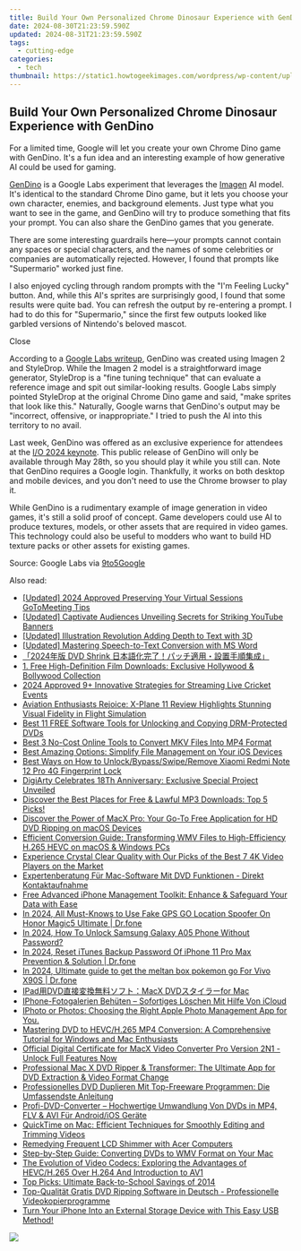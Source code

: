```yaml
---
title: Build Your Own Personalized Chrome Dinosaur Experience with GenDino
date: 2024-08-30T21:23:59.590Z
updated: 2024-08-31T21:23:59.590Z
tags:
  - cutting-edge
categories:
  - tech
thumbnail: https://static1.howtogeekimages.com/wordpress/wp-content/uploads/2024/05/36.jpg
---
```


## Build Your Own Personalized Chrome Dinosaur Experience with GenDino

For a limited time, Google will let you create your own Chrome Dino game with GenDino. It's a fun idea and an interesting example of how generative AI could be used for gaming.

[GenDino](https://labs.google/gendino/) is a Google Labs experiment that leverages the [Imagen](https://video-capture.techidaily.com/updated-in-2024-your-ultimate-guide-to-mac-audio-capture-via-audacity/) AI model. It's identical to the standard Chrome Dino game, but it lets you choose your own character, enemies, and background elements. Just type what you want to see in the game, and GenDino will try to produce something that fits your prompt. You can also share the GenDino games that you generate.

 There are some interesting guardrails here—your prompts cannot contain any spaces or special characters, and the names of some celebrities or companies are automatically rejected. However, I found that prompts like "Supermario" worked just fine.

 I also enjoyed cycling through random prompts with the "I'm Feeling Lucky" button. And, while this AI's sprites are surprisingly good, I found that some results were quite bad. You can refresh the output by re-entering a prompt. I had to do this for "Supermario," since the first few outputs looked like garbled versions of Nintendo's beloved mascot.

Close 

 According to a [Google Labs writeup](https://labs.google/gendino/#/faq/), GenDino was created using Imagen 2 and StyleDrop. While the Imagen 2 model is a straightforward image generator, StyleDrop is a "fine tuning technique" that can evaluate a reference image and spit out similar-looking results. Google Labs simply pointed StyleDrop at the original Chrome Dino game and said, "make sprites that look like this." Naturally, Google warns that GenDino's output may be "incorrect, offensive, or inappropriate." I tried to push the AI into this territory to no avail.

 Last week, GenDino was offered as an exclusive experience for attendees at the [I/O 2024 keynote](https://on-screen-recording.techidaily.com/updated-the-easy-way-to-screen-record-your-ultimate-guide-on-mi-11/). This public release of GenDino will only be available through May 28th, so you should play it while you still can. Note that GenDino requires a Google login. Thankfully, it works on both desktop and mobile devices, and you don't need to use the Chrome browser to play it.

 While GenDino is a rudimentary example of image generation in video games, it's still a solid proof of concept. Game developers could use AI to produce textures, models, or other assets that are required in video games. This technology could also be useful to modders who want to build HD texture packs or other assets for existing games.

 Source: Google Labs via [9to5Google](https://9to5google.com/2024/05/21/gendino-lets-you-create-your-own-chrome-dino-game-with-ai-for-a-limited-time/)

<ins class="adsbygoogle"
     style="display:block"
     data-ad-format="autorelaxed"
     data-ad-client="ca-pub-7571918770474297"
     data-ad-slot="1223367746"></ins>



<ins class="adsbygoogle"
     style="display:block"
     data-ad-client="ca-pub-7571918770474297"
     data-ad-slot="8358498916"
     data-ad-format="auto"
     data-full-width-responsive="true"></ins>

<span class="atpl-alsoreadstyle">Also read:</span>
<div><ul>
<li><a href="https://digital-screen-recording.techidaily.com/updated-2024-approved-preserving-your-virtual-sessions-gotomeeting-tips/"><u>[Updated] 2024 Approved  Preserving Your Virtual Sessions  GoToMeeting Tips</u></a></li>
<li><a href="https://youtube-clips.techidaily.com/updated-captivate-audiences-unveiling-secrets-for-striking-youtube-banners/"><u>[Updated] Captivate Audiences  Unveiling Secrets for Striking YouTube Banners</u></a></li>
<li><a href="https://some-techniques.techidaily.com/updated-illustration-revolution-adding-depth-to-text-with-3d/"><u>[Updated] Illustration Revolution  Adding Depth to Text with 3D</u></a></li>
<li><a href="https://fox-http.techidaily.com/updated-mastering-speech-to-text-conversion-with-ms-word/"><u>[Updated] Mastering Speech-to-Text Conversion with MS Word</u></a></li>
<li><a href="https://some-approaches.techidaily.com/2024-dvd-shrink/"><u>「2024年版 DVD Shrink 日本語化完了！パッチ適用・設置手順集成」</u></a></li>
<li><a href="https://some-approaches.techidaily.com/1-free-high-definition-film-downloads-exclusive-hollywood-and-bollywood-collection/"><u>1. Free High-Definition Film Downloads: Exclusive Hollywood & Bollywood Collection</u></a></li>
<li><a href="https://extra-tips.techidaily.com/2024-approved-9plus-innovative-strategies-for-streaming-live-cricket-events/"><u>2024 Approved  9+ Innovative Strategies for Streaming Live Cricket Events</u></a></li>
<li><a href="https://buynow-marvelous.techidaily.com/aviation-enthusiasts-rejoice-x-plane-11-review-highlights-stunning-visual-fidelity-in-flight-simulation/"><u>Aviation Enthusiasts Rejoice: X-Plane 11 Review Highlights Stunning Visual Fidelity in Flight Simulation</u></a></li>
<li><a href="https://some-approaches.techidaily.com/best-11-free-software-tools-for-unlocking-and-copying-drm-protected-dvds/"><u>Best 11 FREE Software Tools for Unlocking and Copying DRM-Protected DVDs</u></a></li>
<li><a href="https://some-approaches.techidaily.com/best-3-no-cost-online-tools-to-convert-mkv-files-into-mp4-format/"><u>Best 3 No-Cost Online Tools to Convert MKV Files Into MP4 Format</u></a></li>
<li><a href="https://some-approaches.techidaily.com/best-amazing-options-simplify-file-management-on-your-ios-devices/"><u>Best Amazing Options: Simplify File Management on Your iOS Devices</u></a></li>
<li><a href="https://unlock-android.techidaily.com/best-ways-on-how-to-unlockbypassswiperemove-xiaomi-redmi-note-12-pro-4g-fingerprint-lock-by-drfone-android/"><u>Best Ways on How to Unlock/Bypass/Swipe/Remove Xiaomi Redmi Note 12 Pro 4G Fingerprint Lock</u></a></li>
<li><a href="https://some-approaches.techidaily.com/digiarty-celebrates-18th-anniversary-exclusive-special-project-unveiled/"><u>DigiArty Celebrates 18Th Anniversary: Exclusive Special Project Unveiled</u></a></li>
<li><a href="https://some-approaches.techidaily.com/discover-the-best-places-for-free-and-lawful-mp3-downloads-top-5-picks/"><u>Discover the Best Places for Free & Lawful MP3 Downloads: Top 5 Picks!</u></a></li>
<li><a href="https://some-approaches.techidaily.com/discover-the-power-of-macx-pro-your-go-to-free-application-for-hd-dvd-ripping-on-macos-devices/"><u>Discover the Power of MacX Pro: Your Go-To Free Application for HD DVD Ripping on macOS Devices</u></a></li>
<li><a href="https://some-approaches.techidaily.com/efficient-conversion-guide-transforming-wmv-files-to-high-efficiency-h265-hevc-on-macos-and-windows-pcs/"><u>Efficient Conversion Guide: Transforming WMV Files to High-Efficiency H.265 HEVC on macOS & Windows PCs</u></a></li>
<li><a href="https://some-approaches.techidaily.com/experience-crystal-clear-quality-with-our-picks-of-the-best-7-4k-video-players-on-the-market/"><u>Experience Crystal Clear Quality with Our Picks of the Best 7 4K Video Players on the Market</u></a></li>
<li><a href="https://some-approaches.techidaily.com/expertenberatung-fur-mac-software-mit-dvd-funktionen-direkt-kontaktaufnahme/"><u>Expertenberatung Für Mac-Software Mit DVD Funktionen - Direkt Kontaktaufnahme</u></a></li>
<li><a href="https://some-approaches.techidaily.com/free-advanced-iphone-management-toolkit-enhance-and-safeguard-your-data-with-ease/"><u>Free Advanced iPhone Management Toolkit: Enhance & Safeguard Your Data with Ease</u></a></li>
<li><a href="https://change-location.techidaily.com/in-2024-all-must-knows-to-use-fake-gps-go-location-spoofer-on-honor-magic5-ultimate-drfone-by-drfone-virtual-android/"><u>In 2024, All Must-Knows to Use Fake GPS GO Location Spoofer On Honor Magic5 Ultimate | Dr.fone</u></a></li>
<li><a href="https://android-unlock.techidaily.com/in-2024-how-to-unlock-samsung-galaxy-a05-phone-without-password-by-drfone-android/"><u>In 2024, How To Unlock Samsung Galaxy A05 Phone Without Password?</u></a></li>
<li><a href="https://iphone-unlock.techidaily.com/in-2024-reset-itunes-backup-password-of-iphone-11-pro-max-prevention-and-solution-drfone-by-drfone-ios/"><u>In 2024, Reset iTunes Backup Password Of iPhone 11 Pro Max Prevention & Solution | Dr.fone</u></a></li>
<li><a href="https://change-location.techidaily.com/in-2024-ultimate-guide-to-get-the-meltan-box-pokemon-go-for-vivo-x90s-drfone-by-drfone-virtual-android/"><u>In 2024, Ultimate guide to get the meltan box pokemon go For Vivo X90S | Dr.fone</u></a></li>
<li><a href="https://some-approaches.techidaily.com/ipaddvdmacx-dvdfor-mac/"><u>IPad用DVD直接変換無料ソフト：MacX DVDスタイラーfor Mac</u></a></li>
<li><a href="https://some-approaches.techidaily.com/iphone-fotogalerien-behuten-sofortiges-loschen-mit-hilfe-von-icloud/"><u>IPhone-Fotogalerien Behüten – Sofortiges Löschen Mit Hilfe Von iCloud</u></a></li>
<li><a href="https://some-approaches.techidaily.com/iphoto-or-photos-choosing-the-right-apple-photo-management-app-for-you/"><u>IPhoto or Photos: Choosing the Right Apple Photo Management App for You.</u></a></li>
<li><a href="https://some-approaches.techidaily.com/mastering-dvd-to-hevch265-mp4-conversion-a-comprehensive-tutorial-for-windows-and-mac-enthusiasts/"><u>Mastering DVD to HEVC/H.265 MP4 Conversion: A Comprehensive Tutorial for Windows and Mac Enthusiasts</u></a></li>
<li><a href="https://some-approaches.techidaily.com/official-digital-certificate-for-macx-video-converter-pro-version-2n1-unlock-full-features-now/"><u>Official Digital Certificate for MacX Video Converter Pro Version 2N1 - Unlock Full Features Now</u></a></li>
<li><a href="https://some-approaches.techidaily.com/professional-mac-x-dvd-ripper-and-transformer-the-ultimate-app-for-dvd-extraction-and-video-format-change/"><u>Professional Mac X DVD Ripper & Transformer: The Ultimate App for DVD Extraction & Video Format Change</u></a></li>
<li><a href="https://some-approaches.techidaily.com/professionelles-dvd-duplieren-mit-top-freeware-programmen-die-umfassendste-anleitung/"><u>Professionelles DVD Duplieren Mit Top-Freeware Programmen: Die Umfassendste Anleitung</u></a></li>
<li><a href="https://some-approaches.techidaily.com/profi-dvd-converter-hochwertige-umwandlung-von-dvds-in-mp4-flv-and-avi-fur-androidios-gerate/"><u>Profi-DVD-Converter – Hochwertige Umwandlung Von DVDs in MP4, FLV & AVI Für Android/iOS Geräte</u></a></li>
<li><a href="https://some-approaches.techidaily.com/quicktime-on-mac-efficient-techniques-for-smoothly-editing-and-trimming-videos/"><u>QuickTime on Mac: Efficient Techniques for Smoothly Editing and Trimming Videos</u></a></li>
<li><a href="https://network-issues.techidaily.com/remedying-frequent-lcd-shimmer-with-acer-computers/"><u>Remedying Frequent LCD Shimmer with Acer Computers</u></a></li>
<li><a href="https://some-approaches.techidaily.com/step-by-step-guide-converting-dvds-to-wmv-format-on-your-mac/"><u>Step-by-Step Guide: Converting DVDs to WMV Format on Your Mac</u></a></li>
<li><a href="https://some-approaches.techidaily.com/the-evolution-of-video-codecs-exploring-the-advantages-of-hevch265-over-h264-and-introduction-to-av1/"><u>The Evolution of Video Codecs: Exploring the Advantages of HEVC/H.265 Over H.264 And Introduction to AV1</u></a></li>
<li><a href="https://some-approaches.techidaily.com/top-picks-ultimate-back-to-school-savings-of-2014/"><u>Top Picks: Ultimate Back-to-School Savings of 2014</u></a></li>
<li><a href="https://some-approaches.techidaily.com/top-qualitat-gratis-dvd-ripping-software-in-deutsch-professionelle-videokopierprogramme/"><u>Top-Qualität Gratis DVD Ripping Software in Deutsch - Professionelle Videokopierprogramme</u></a></li>
<li><a href="https://some-approaches.techidaily.com/turn-your-iphone-into-an-external-storage-device-with-this-easy-usb-method/"><u>Turn Your iPhone Into an External Storage Device with This Easy USB Method!</u></a></li>
</ul></div>

<!-- affiliate ads begin -->
<a href="https://estore.winxdvd.com/order/checkout.php?PRODS=4612444&QTY=1&AFFILIATE=108875&CART=1"><img src="https://www.winxdvd.com/affiliate/new-banner/pt-728x90.jpg" border="0"></a>
<!-- affiliate ads end -->
